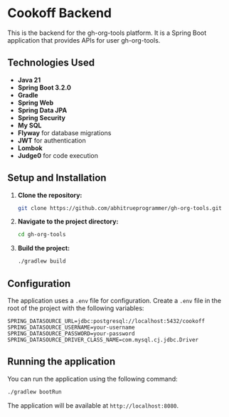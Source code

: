 # Cookoff Backend

This is the backend for the gh-org-tools platform. It is a Spring Boot application that provides APIs for user gh-org-tools.

## Technologies Used

*   **Java 21**
*   **Spring Boot 3.2.0**
*   **Gradle**
*   **Spring Web**
*   **Spring Data JPA**
*   **Spring Security**
*   **My SQL**
*   **Flyway** for database migrations
*   **JWT** for authentication
*   **Lombok**
*   **Judge0** for code execution

## Setup and Installation

1.  **Clone the repository:**
    ```bash
    git clone https://github.com/abhitrueprogrammer/gh-org-tools.git
    ```
2.  **Navigate to the project directory:**
    ```bash
    cd gh-org-tools
    ```
3.  **Build the project:**
    ```bash
    ./gradlew build
    ```

## Configuration

The application uses a `.env` file for configuration. Create a `.env` file in the root of the project with the following variables:

```
SPRING_DATASOURCE_URL=jdbc:postgresql://localhost:5432/cookoff
SPRING_DATASOURCE_USERNAME=your-username
SPRING_DATASOURCE_PASSWORD=your-password
SPRING_DATASOURCE_DRIVER_CLASS_NAME=com.mysql.cj.jdbc.Driver

```

## Running the application

You can run the application using the following command:

```bash
./gradlew bootRun
```

The application will be available at `http://localhost:8080`.



